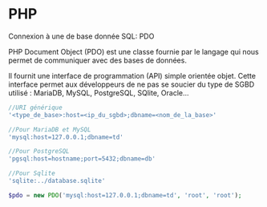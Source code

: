 # PHP
Connexion à une de base donnée SQL: PDO

PHP Document Object (PDO) est une classe fournie par le langage qui nous permet de communiquer avec des bases de données.

Il fournit une interface de programmation (API) simple orientée objet. Cette interface permet aux développeurs de ne pas se soucier du type de SGBD utilisé : MariaDB, MySQL, PostgreSQL, SQlite, Oracle...

```php
//URI générique
'<type_de_base>:host=<ip_du_sgbd>;dbname=<nom_de_la_base>'

//Pour MariaDB et MySQL
'mysql:host=127.0.0.1;dbname=td'

//Pour PostgreSQL
'pgsql:host=hostname;port=5432;dbname=db'

//Pour Sqlite
'sqlite:../database.sqlite'

$pdo = new PDO('mysql:host=127.0.0.1;dbname=td', 'root', 'root');
```